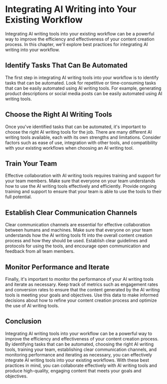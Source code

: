 Integrating AI Writing into Your Existing Workflow
=============================================================================================

Integrating AI writing tools into your existing workflow can be a powerful way to improve the efficiency and effectiveness of your content creation process. In this chapter, we'll explore best practices for integrating AI writing into your workflow.

Identify Tasks That Can Be Automated
------------------------------------

The first step in integrating AI writing tools into your workflow is to identify tasks that can be automated. Look for repetitive or time-consuming tasks that can be easily automated using AI writing tools. For example, generating product descriptions or social media posts can be easily automated using AI writing tools.

Choose the Right AI Writing Tools
---------------------------------

Once you've identified tasks that can be automated, it's important to choose the right AI writing tools for the job. There are many different AI writing tools available, each with its own strengths and limitations. Consider factors such as ease of use, integration with other tools, and compatibility with your existing workflows when choosing an AI writing tool.

Train Your Team
---------------

Effective collaboration with AI writing tools requires training and support for your team members. Make sure that everyone on your team understands how to use the AI writing tools effectively and efficiently. Provide ongoing training and support to ensure that your team is able to use the tools to their full potential.

Establish Clear Communication Channels
--------------------------------------

Clear communication channels are essential for effective collaboration between humans and machines. Make sure that everyone on your team understands how the AI writing tools fit into the overall content creation process and how they should be used. Establish clear guidelines and protocols for using the tools, and encourage open communication and feedback from all team members.

Monitor Performance and Iterate
-------------------------------

Finally, it's important to monitor the performance of your AI writing tools and iterate as necessary. Keep track of metrics such as engagement rates and conversion rates to ensure that the content generated by the AI writing tools is meeting your goals and objectives. Use this data to make informed decisions about how to refine your content creation process and optimize the use of AI writing tools.

Conclusion
----------

Integrating AI writing tools into your workflow can be a powerful way to improve the efficiency and effectiveness of your content creation process. By identifying tasks that can be automated, choosing the right AI writing tools, training your team, establishing clear communication channels, and monitoring performance and iterating as necessary, you can effectively integrate AI writing tools into your existing workflows. With these best practices in mind, you can collaborate effectively with AI writing tools and produce high-quality, engaging content that meets your goals and objectives.

